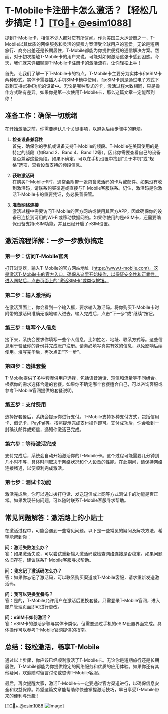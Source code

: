# T-Mobile卡注册卡怎么激活？【轻松几步搞定！】[[TG💪+ @esim1088](https://t.me/s/esim1088)]

提到T-Mobile卡，相信不少人都对它有所耳闻。作为美国三大运营商之一，T-Mobile以其优质的网络服务和灵活的资费方案深受全球用户的喜爱。无论是短期旅行、商务出差还是长期居住，T-Mobile都能为你提供便捷的通信解决方案。然而，对于初次接触T-Mobile卡的用户来说，可能对如何激活这张卡感到困惑。今天，我们就来详细聊聊T-Mobile卡注册卡的激活流程，让你轻松上手！

首先，让我们了解一下T-Mobile卡的特点。T-Mobile卡主要分为实体卡和eSIM卡两种形式。实体卡需要插入手机SIM卡槽中使用，而eSIM卡则是通过电子方式下载到支持eSIM功能的设备中。无论是哪种形式的卡，激活过程大致相同，只是操作方式略有差异。如果你是第一次使用T-Mobile卡，那么这篇文章一定能帮到你！

## 准备工作：确保一切就绪

在开始激活之前，你需要确认几个关键事项，以避免后续步骤中的麻烦。

1. **检查设备兼容性**  
   首先，确保你的手机或设备支持T-Mobile的频段。T-Mobile在美国使用的是特定的频段（如Band 2、Band 4、Band 12等），因此你需要查看自己的设备是否兼容这些频段。如果不确定，可以在手机设置中找到“关于本机”或“规格”选项，查看设备支持的频段信息。

2. **获取激活码**  
   在购买T-Mobile卡时，通常会附带一张包含激活码的卡片或邮件。如果没有收到激活码，请联系购买渠道或直接与T-Mobile客服联系。记住，激活码是你激活T-Mobile卡的重要凭证，务必妥善保管。

3. **准备网络连接**  
   激活过程中需要访问T-Mobile的官方网站或使用其官方APP，因此确保你的设备已连接到可用的Wi-Fi或移动数据网络。如果你使用的是eSIM卡，还需要确保设备支持eSIM功能，并且已经开启了eSIM设置。

## 激活流程详解：一步一步教你搞定

### 第一步：访问T-Mobile官网

打开浏览器，输入T-Mobile的官方网站地址（https://www.t-mobile.com）。这是激活T-Mobile卡的官方入口，确保从这里开始操作，以保证安全性和可靠性。进入网站后，点击页面上的“激活SIM卡”或类似按钮。

### 第二步：输入激活码

在激活页面上，你会看到一个输入框，要求输入激活码。将你购买T-Mobile卡时附带的激活码准确无误地输入进去。输入完成后，点击“下一步”或“继续”按钮。

### 第三步：填写个人信息

接下来，系统会要求你填写一些个人信息，比如姓名、地址、联系方式等。这些信息用于验证你的身份并完成账户注册。请务必填写真实有效的信息，以免影响后续使用。填写完毕后，再次点击“下一步”。

### 第四步：选择套餐

T-Mobile提供了多种套餐供用户选择，包括语音通话、短信和流量等不同组合。根据你的需求选择合适的套餐。如果你不确定哪个套餐适合自己，可以咨询客服或参考T-Mobile官网提供的套餐说明。

### 第五步：支付费用

选择好套餐后，系统会提示你进行支付。T-Mobile支持多种支付方式，包括信用卡、借记卡、PayPal等。按照提示完成支付操作即可。支付成功后，你会收到一封确认邮件或短信，通知你激活已完成。

### 第六步：等待激活完成

支付完成后，系统会自动开始激活你的T-Mobile卡。这个过程可能需要几分钟到几小时不等，具体时间取决于网络状况和个人设备的性能。在此期间，请保持网络连接畅通，以便顺利完成激活。

### 第七步：测试卡功能

激活完成后，你可以通过拨打电话、发送短信或上网等方式测试卡的功能是否正常。如果发现任何问题，可以随时联系T-Mobile客服寻求帮助。

## 常见问题解答：激活路上的小贴士

在激活过程中，可能会遇到一些常见问题。以下是一些常见的疑问及解决方法，希望能帮到你：

**问：激活失败怎么办？**  
答：如果激活失败，可以尝试重新输入激活码或检查网络连接是否稳定。如果问题依旧存在，建议联系T-Mobile客服寻求帮助。

**问：我忘记了激活码怎么办？**  
答：如果你忘记了激活码，可以联系购买渠道或T-Mobile客服，请求重新发送激活码。

**问：我可以更换套餐吗？**  
答：是的，T-Mobile允许用户在激活后更换套餐。只需登录T-Mobile官网，进入账户管理页面即可进行更改。

**问：eSIM卡如何激活？**  
答：eSIM卡的激活步骤与实体卡类似，但需要通过手机的eSIM设置界面完成。具体操作可以参考T-Mobile官网提供的指南。

## 总结：轻松激活，畅享T-Mobile

通过以上步骤，你应该已经顺利激活了T-Mobile卡。无论你是短期旅行还是长期居住，T-Mobile都能为你提供稳定的网络服务和优质的应用体验。如果你还有其他疑问，欢迎随时留言讨论或咨询T-Mobile客服。

最后，再次提醒大家，激活T-Mobile卡一定要通过官方渠道进行，以确保信息安全和权益保障。希望这篇文章能帮助你快速掌握激活技巧，早日享受T-Mobile带来的便利与乐趣！

[[TG💪+ @esim1088](https://t.me/s/esim1088) ![Image](https://i.postimg.cc/4NQfJmqS/Snipaste-2025-05-13-00-14-12.png)]